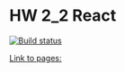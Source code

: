 # HW 2_2 React

[![Build status](https://ci.appveyor.com/api/projects/status/t79bmbvbylsv4eo0?svg=true)](https://ci.appveyor.com/project/Alexey57575/ra-hw2-1)

[Link to pages: ](https://alexgnutov.github.io/ra_hw2_1/)
